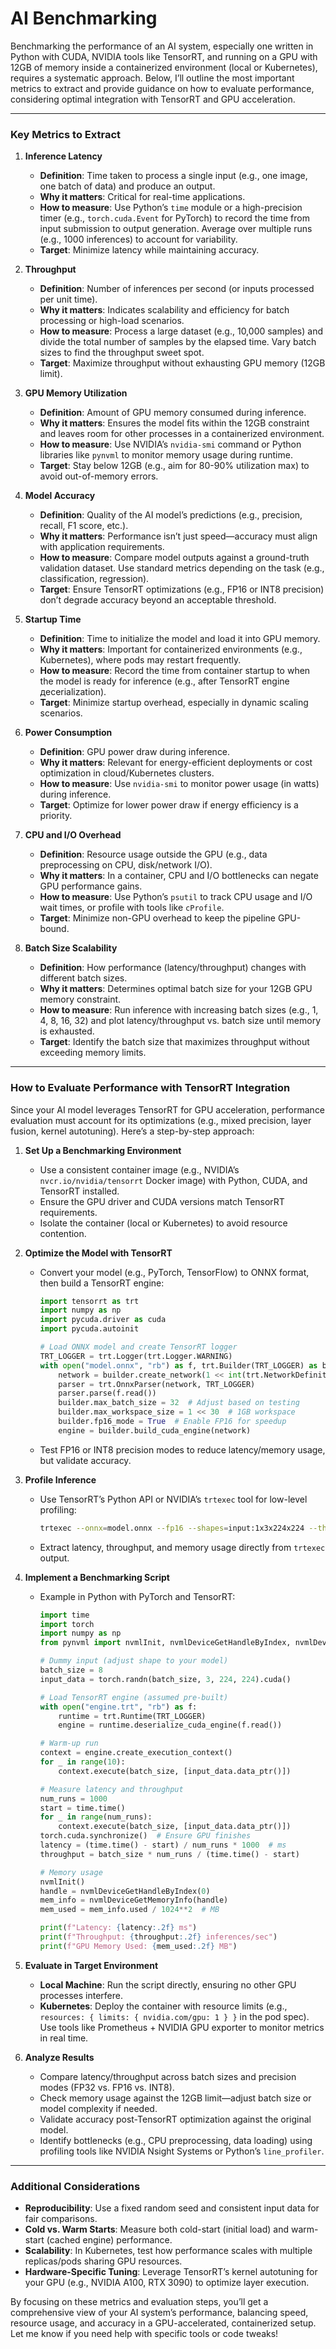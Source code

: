 # AI Benchmarking

Benchmarking the performance of an AI system, especially one written in Python with CUDA, NVIDIA tools like TensorRT, and running on a GPU with 12GB of memory inside a containerized environment (local or Kubernetes), requires a systematic approach. Below, I’ll outline the most important metrics to extract and provide guidance on how to evaluate performance, considering optimal integration with TensorRT and GPU acceleration.

---

### Key Metrics to Extract
1. **Inference Latency**
   - **Definition**: Time taken to process a single input (e.g., one image, one batch of data) and produce an output.
   - **Why it matters**: Critical for real-time applications.
   - **How to measure**: Use Python’s `time` module or a high-precision timer (e.g., `torch.cuda.Event` for PyTorch) to record the time from input submission to output generation. Average over multiple runs (e.g., 1000 inferences) to account for variability.
   - **Target**: Minimize latency while maintaining accuracy.

2. **Throughput**
   - **Definition**: Number of inferences per second (or inputs processed per unit time).
   - **Why it matters**: Indicates scalability and efficiency for batch processing or high-load scenarios.
   - **How to measure**: Process a large dataset (e.g., 10,000 samples) and divide the total number of samples by the elapsed time. Vary batch sizes to find the throughput sweet spot.
   - **Target**: Maximize throughput without exhausting GPU memory (12GB limit).

3. **GPU Memory Utilization**
   - **Definition**: Amount of GPU memory consumed during inference.
   - **Why it matters**: Ensures the model fits within the 12GB constraint and leaves room for other processes in a containerized environment.
   - **How to measure**: Use NVIDIA’s `nvidia-smi` command or Python libraries like `pynvml` to monitor memory usage during runtime.
   - **Target**: Stay below 12GB (e.g., aim for 80-90% utilization max) to avoid out-of-memory errors.

4. **Model Accuracy**
   - **Definition**: Quality of the AI model’s predictions (e.g., precision, recall, F1 score, etc.).
   - **Why it matters**: Performance isn’t just speed—accuracy must align with application requirements.
   - **How to measure**: Compare model outputs against a ground-truth validation dataset. Use standard metrics depending on the task (e.g., classification, regression).
   - **Target**: Ensure TensorRT optimizations (e.g., FP16 or INT8 precision) don’t degrade accuracy beyond an acceptable threshold.

5. **Startup Time**
   - **Definition**: Time to initialize the model and load it into GPU memory.
   - **Why it matters**: Important for containerized environments (e.g., Kubernetes), where pods may restart frequently.
   - **How to measure**: Record the time from container startup to when the model is ready for inference (e.g., after TensorRT engine десerialization).
   - **Target**: Minimize startup overhead, especially in dynamic scaling scenarios.

6. **Power Consumption**
   - **Definition**: GPU power draw during inference.
   - **Why it matters**: Relevant for energy-efficient deployments or cost optimization in cloud/Kubernetes clusters.
   - **How to measure**: Use `nvidia-smi` to monitor power usage (in watts) during inference.
   - **Target**: Optimize for lower power draw if energy efficiency is a priority.

7. **CPU and I/O Overhead**
   - **Definition**: Resource usage outside the GPU (e.g., data preprocessing on CPU, disk/network I/O).
   - **Why it matters**: In a container, CPU and I/O bottlenecks can negate GPU performance gains.
   - **How to measure**: Use Python’s `psutil` to track CPU usage and I/O wait times, or profile with tools like `cProfile`.
   - **Target**: Minimize non-GPU overhead to keep the pipeline GPU-bound.

8. **Batch Size Scalability**
   - **Definition**: How performance (latency/throughput) changes with different batch sizes.
   - **Why it matters**: Determines optimal batch size for your 12GB GPU memory constraint.
   - **How to measure**: Run inference with increasing batch sizes (e.g., 1, 4, 8, 16, 32) and plot latency/throughput vs. batch size until memory is exhausted.
   - **Target**: Identify the batch size that maximizes throughput without exceeding memory limits.

---

### How to Evaluate Performance with TensorRT Integration
Since your AI model leverages TensorRT for GPU acceleration, performance evaluation must account for its optimizations (e.g., mixed precision, layer fusion, kernel autotuning). Here’s a step-by-step approach:

1. **Set Up a Benchmarking Environment**
   - Use a consistent container image (e.g., NVIDIA’s `nvcr.io/nvidia/tensorrt` Docker image) with Python, CUDA, and TensorRT installed.
   - Ensure the GPU driver and CUDA versions match TensorRT requirements.
   - Isolate the container (local or Kubernetes) to avoid resource contention.

2. **Optimize the Model with TensorRT**
   - Convert your model (e.g., PyTorch, TensorFlow) to ONNX format, then build a TensorRT engine:
     ```python
     import tensorrt as trt
     import numpy as np
     import pycuda.driver as cuda
     import pycuda.autoinit

     # Load ONNX model and create TensorRT logger
     TRT_LOGGER = trt.Logger(trt.Logger.WARNING)
     with open("model.onnx", "rb") as f, trt.Builder(TRT_LOGGER) as builder:
         network = builder.create_network(1 << int(trt.NetworkDefinitionCreationFlag.EXPLICIT_BATCH))
         parser = trt.OnnxParser(network, TRT_LOGGER)
         parser.parse(f.read())
         builder.max_batch_size = 32  # Adjust based on testing
         builder.max_workspace_size = 1 << 30  # 1GB workspace
         builder.fp16_mode = True  # Enable FP16 for speedup
         engine = builder.build_cuda_engine(network)
     ```
   - Test FP16 or INT8 precision modes to reduce latency/memory usage, but validate accuracy.

3. **Profile Inference**
   - Use TensorRT’s Python API or NVIDIA’s `trtexec` tool for low-level profiling:
     ```bash
     trtexec --onnx=model.onnx --fp16 --shapes=input:1x3x224x224 --threads
     ```
   - Extract latency, throughput, and memory usage directly from `trtexec` output.

4. **Implement a Benchmarking Script**
   - Example in Python with PyTorch and TensorRT:
     ```python
     import time
     import torch
     import numpy as np
     from pynvml import nvmlInit, nvmlDeviceGetHandleByIndex, nvmlDeviceGetMemoryInfo

     # Dummy input (adjust shape to your model)
     batch_size = 8
     input_data = torch.randn(batch_size, 3, 224, 224).cuda()

     # Load TensorRT engine (assumed pre-built)
     with open("engine.trt", "rb") as f:
         runtime = trt.Runtime(TRT_LOGGER)
         engine = runtime.deserialize_cuda_engine(f.read())

     # Warm-up run
     context = engine.create_execution_context()
     for _ in range(10):
         context.execute(batch_size, [input_data.data_ptr()])

     # Measure latency and throughput
     num_runs = 1000
     start = time.time()
     for _ in range(num_runs):
         context.execute(batch_size, [input_data.data_ptr()])
     torch.cuda.synchronize()  # Ensure GPU finishes
     latency = (time.time() - start) / num_runs * 1000  # ms
     throughput = batch_size * num_runs / (time.time() - start)

     # Memory usage
     nvmlInit()
     handle = nvmlDeviceGetHandleByIndex(0)
     mem_info = nvmlDeviceGetMemoryInfo(handle)
     mem_used = mem_info.used / 1024**2  # MB

     print(f"Latency: {latency:.2f} ms")
     print(f"Throughput: {throughput:.2f} inferences/sec")
     print(f"GPU Memory Used: {mem_used:.2f} MB")
     ```

5. **Evaluate in Target Environment**
   - **Local Machine**: Run the script directly, ensuring no other GPU processes interfere.
   - **Kubernetes**: Deploy the container with resource limits (e.g., `resources: { limits: { nvidia.com/gpu: 1 } }` in the pod spec). Use tools like Prometheus + NVIDIA GPU exporter to monitor metrics in real time.

6. **Analyze Results**
   - Compare latency/throughput across batch sizes and precision modes (FP32 vs. FP16 vs. INT8).
   - Check memory usage against the 12GB limit—adjust batch size or model complexity if needed.
   - Validate accuracy post-TensorRT optimization against the original model.
   - Identify bottlenecks (e.g., CPU preprocessing, data loading) using profiling tools like NVIDIA Nsight Systems or Python’s `line_profiler`.

---

### Additional Considerations
- **Reproducibility**: Use a fixed random seed and consistent input data for fair comparisons.
- **Cold vs. Warm Starts**: Measure both cold-start (initial load) and warm-start (cached engine) performance.
- **Scalability**: In Kubernetes, test how performance scales with multiple replicas/pods sharing GPU resources.
- **Hardware-Specific Tuning**: Leverage TensorRT’s kernel autotuning for your GPU (e.g., NVIDIA A100, RTX 3090) to optimize layer execution.

By focusing on these metrics and evaluation steps, you’ll get a comprehensive view of your AI system’s performance, balancing speed, resource usage, and accuracy in a GPU-accelerated, containerized setup. Let me know if you need help with specific tools or code tweaks!

